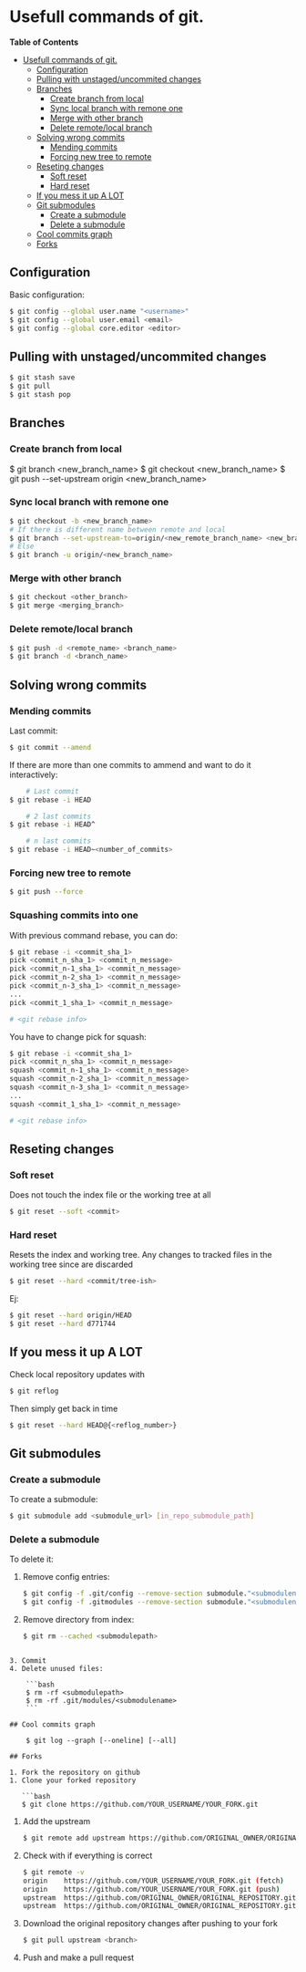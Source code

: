 # Usefull commands of git.

<!-- markdown-toc start - Don't edit this section. Run M-x markdown-toc-refresh-toc -->
**Table of Contents**

- [Usefull commands of git.](#usefull-commands-of-git)
    - [Configuration](#configuration)
    - [Pulling with unstaged/uncommited changes](#pulling-with-unstageduncommited-changes)
    - [Branches](#branches)
        - [Create branch from local](#create-branch-from-local)
        - [Sync local branch with remone one](#sync-local-branch-with-remone-one)
        - [Merge with other branch](#merge-with-other-branch)
        - [Delete remote/local branch](#delete-remotelocal-branch)
    - [Solving wrong commits](#solving-wrong-commits)
        - [Mending commits](#mending-commits)
        - [Forcing new tree to remote](#forcing-new-tree-to-remote)
    - [Reseting changes](#reseting-changes)
        - [Soft reset](#soft-reset)
        - [Hard reset](#hard-reset)
    - [If you mess it up A LOT](#if-you-mess-it-up-a-lot)
    - [Git submodules](#git-submodules)
        - [Create a submodule](#create-a-submodule)
        - [Delete a submodule](#delete-a-submodule)
    - [Cool commits graph](#cool-commits-graph)
    - [Forks](#forks)

<!-- markdown-toc end -->


## Configuration

Basic configuration:

```bash
$ git config --global user.name "<username>"
$ git config --global user.email <email>
$ git config --global core.editor <editor>
```

## Pulling with unstaged/uncommited changes

```bash
$ git stash save
$ git pull
$ git stash pop
```

## Branches

### Create branch from local

$ git branch <new_branch_name>
$ git checkout <new_branch_name>
$ git push --set-upstream origin <new_branch_name>

### Sync local branch with remone one

```bash
$ git checkout -b <new_branch_name>
# If there is different name between remote and local
$ git branch --set-upstream-to=origin/<new_remote_branch_name> <new_branch_name>
# Else
$ git branch -u origin/<new_branch_name>
```

### Merge with other branch

```bash
$ git checkout <other_branch>
$ git merge <merging_branch>
```

### Delete remote/local branch

```bash
$ git push -d <remote_name> <branch_name>
$ git branch -d <branch_name>
```

## Solving wrong commits

### Mending commits

Last commit:

```bash
$ git commit --amend
```

If there are more than one commits to ammend and want to do it interactively:

```bash
    # Last commit
$ git rebase -i HEAD

    # 2 last commits
$ git rebase -i HEAD^

    # n last commits
$ git rebase -i HEAD~<number_of_commits>
```

### Forcing new tree to remote

```bash
$ git push --force
```

### Squashing commits into one

With previous command rebase, you can do:

```bash
$ git rebase -i <commit_sha_1>
pick <commit_n_sha_1> <commit_n_message>
pick <commit_n-1_sha_1> <commit_n_message>
pick <commit_n-2_sha_1> <commit_n_message>
pick <commit_n-3_sha_1> <commit_n_message>
...
pick <commit_1_sha_1> <commit_n_message>

# <git rebase info>
```

You have to change pick for squash:

```bash
$ git rebase -i <commit_sha_1>
pick <commit_n_sha_1> <commit_n_message>
squash <commit_n-1_sha_1> <commit_n_message>
squash <commit_n-2_sha_1> <commit_n_message>
squash <commit_n-3_sha_1> <commit_n_message>
...
squash <commit_1_sha_1> <commit_n_message>

# <git rebase info>
```

## Reseting changes

### Soft reset

Does not touch the index file or the working tree at all

```bash
$ git reset --soft <commit>
```

### Hard reset

Resets the index and working tree. Any changes to tracked files in the working tree since <commit> are discarded

```bash
$ git reset --hard <commit/tree-ish>
```

Ej:

```bash
$ git reset --hard origin/HEAD
$ git reset --hard d771744
```

## If you mess it up A LOT

Check local repository updates with

```bash
$ git reflog
```

Then simply get back in time

```bash
$ git reset --hard HEAD@{<reflog_number>}
```

## Git submodules


### Create a submodule

To create a submodule:

```bash
$ git submodule add <submodule_url> [in_repo_submodule_path]
```

### Delete a submodule

To delete it:


1. Remove config entries:

   ```bash
   $ git config -f .git/config --remove-section submodule."<submodulename>"
   $ git config -f .gitmodules --remove-section submodule."<submodulename>"
   ```
2. Remove directory from index:

    ```bash
    $ git rm --cached <submodulepath>
```

3. Commit
4. Delete unused files:

    ```bash
    $ rm -rf <submodulepath>
    $ rm -rf .git/modules/<submodulename>
    ```

## Cool commits graph

    $ git log --graph [--oneline] [--all]

## Forks

1. Fork the repository on github
1. Clone your forked repository

   ```bash
   $ git clone https://github.com/YOUR_USERNAME/YOUR_FORK.git
   ```

1. Add the upstream
   ```bash
   $ git remote add upstream https://github.com/ORIGINAL_OWNER/ORIGINAL_REPOSITORY.git
   ```

1. Check with if everything is correct
   ```bash
   $ git remote -v
   origin    https://github.com/YOUR_USERNAME/YOUR_FORK.git (fetch)
   origin    https://github.com/YOUR_USERNAME/YOUR_FORK.git (push)
   upstream  https://github.com/ORIGINAL_OWNER/ORIGINAL_REPOSITORY.git (fetch)
   upstream  https://github.com/ORIGINAL_OWNER/ORIGINAL_REPOSITORY.git (push)
   ```

1. Download the original repository changes after pushing to your fork

    ```bash
    $ git pull upstream <branch>
    ```

1. Push and make a pull request

